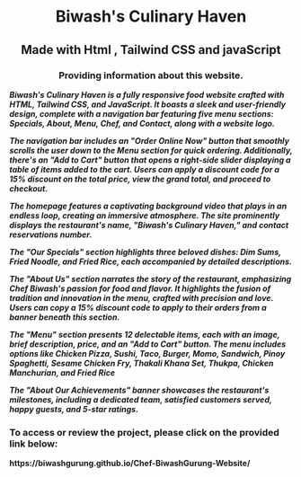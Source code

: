 <h1 align="center"> Biwash's Culinary Haven </h1>
<h2 align="center">Made with Html , Tailwind CSS and javaScript</h2>

<h3 align="center">Providing information about this website.</h3>

<p><strong><em>Biwash's Culinary Haven is a fully responsive food website crafted with HTML, Tailwind CSS, and JavaScript. It boasts a sleek and user-friendly design, complete with a navigation bar featuring five menu sections: Specials, About, Menu, Chef, and Contact, along with a website logo.</em></strong</p>


<p><strong><em>The navigation bar includes an "Order Online Now" button that smoothly scrolls the user down to the Menu section for quick ordering. Additionally, there's an "Add to Cart" button that opens a right-side slider displaying a table of items added to the cart. Users can apply a discount code for a 15% discount on the total price, view the grand total, and proceed to checkout.</em></strong</p>

<p><strong><em>The homepage features a captivating background video that plays in an endless loop, creating an immersive atmosphere. The site prominently displays the restaurant's name, "Biwash's Culinary Haven," and contact reservations number.</em></strong</p>

<p><strong><em>The "Our Specials" section highlights three beloved dishes: Dim Sums, Fried Noodle, and Fried Rice, each accompanied by detailed descriptions.</em></strong</p>

<p><strong><em>The "About Us" section narrates the story of the restaurant, emphasizing Chef Biwash's passion for food and flavor. It highlights the fusion of tradition and innovation in the menu, crafted with precision and love. Users can copy a 15% discount code to apply to their orders from a banner beneath this section.</em></strong</p>

<p><strong><em>The "Menu" section presents 12 delectable items, each with an image, brief description, price, and an "Add to Cart" button. The menu includes options like Chicken Pizza, Sushi, Taco, Burger, Momo, Sandwich, Pinoy Spaghetti, Sesame Chicken Fry, Thakali Khana Set, Thukpa, Chicken Manchurian, and Fried Rice</em></strong</p>

<p><strong><em>The "About Our Achievements" banner showcases the restaurant's milestones, including a dedicated team, satisfied customers served, happy guests, and 5-star ratings.</em></strong</p>

<p><strong><em></em></strong</p>

<p><strong><em></em></strong</p>


<h3>To access or review the project, please click on the provided link below:</h3>
https://biwashgurung.github.io/Chef-BiwashGurung-Website/
